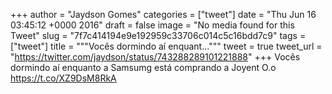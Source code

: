 
+++
author = "Jaydson Gomes"
categories = ["tweet"]
date = "Thu Jun 16 03:45:12 +0000 2016"
draft = false
image = "No media found for this Tweet"
slug = "7f7c414194e9e192959c33706c014c5c16bdd7c9"
tags = ["tweet"]
title = """Vocês dormindo aí enquant..."""
tweet = true
tweet_url = "https://twitter.com/jaydson/status/743288289101221888"
+++
Vocês dormindo aí enquanto a Samsumg está comprando a Joyent O.o https://t.co/XZ9DsM8RkA
